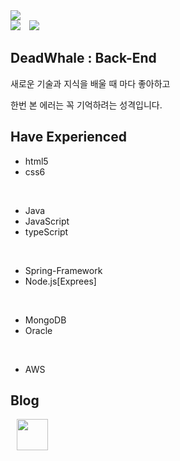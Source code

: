 <img src="https://capsule-render.vercel.app/api?type=wave&color=auto&width=100%&height=300&section=header&text=DeadWhale&fontSize=90" />
<div>
  <a href="https://hits.seeyoufarm.com"><img src="https://hits.seeyoufarm.com/api/count/incr/badge.svg?url=https%3A%2F%2Fgithub.com%2FWhale0928%2Fhit-counter&count_bg=%2394D365&title_bg=%2300663C&icon=microstrategy.svg&icon_color=%23E7E7E7&title=toDay&edge_flat=true"/></a>
    <img 
        src="https://img.shields.io/github/followers/Whale0928?label=Whale%20Followers&style=social"
        style="height : auto; margin-left : 10px; margin-right : 10px;"/>
</div>

## DeadWhale : Back-End

새로운 기술과 지식을 배울 때 마다 좋아하고

한번 본 에러는 꼭 기억하려는 성격입니다.

## Have Experienced
- html5
- css6
<br>

- Java 
- JavaScript
- typeScript
<br>

- Spring-Framework
- Node.js[Exprees]
<br>

- MongoDB
- Oracle
<br>

- AWS

## Blog

<a href="https://velog.io/@disdos0928" style="border-radius : 25px;">
    <img  src="https://velog.velcdn.com/images/kim-mg/post/b6928585-e245-4e5f-b878-0bbf278e5886/velog_logo.png" 
       style="witdh:100px; height : 50px;  margin-left : 10px; margin-right : 10px; "/>
</a>
